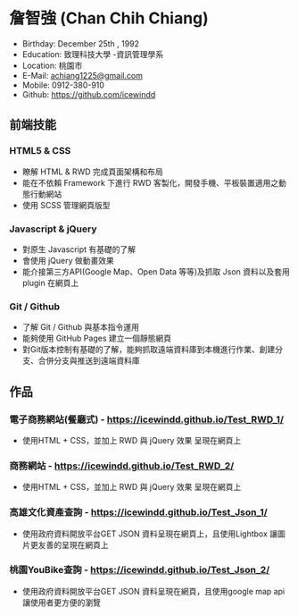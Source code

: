# 詹智強 (Chan Chih Chiang)
* Birthday: December 25th , 1992
* Education: 致理科技大學 -資訊管理學系
* Location: 桃園市
* E-Mail: achiang1225@gmail.com
* Mobile: 0912-380-910
* Github: https://github.com/icewindd
## 前端技能
### HTML5 & CSS
* 瞭解 HTML & RWD 完成頁面架構和布局
* 能在不依賴 Framework 下進行 RWD 客製化，開發手機、平板裝置適用之動態行動網站
* 使用 SCSS 管理網頁版型
### Javascript & jQuery
* 對原生 Javascript 有基礎的了解
* 會使用 jQuery 做動畫效果
* 能介接第三方API(Google Map、Open Data 等等)及抓取 Json 資料以及套用 plugin 在網頁上
### Git / Github
* 了解 Git / Github 與基本指令運用
* 能夠使用 GitHub Pages 建立一個靜態網頁
* 對Git版本控制有基礎的了解，能夠抓取遠端資料庫到本機進行作業、創建分支、合併分支與推送到遠端資料庫
## 作品
### 電子商務網站(餐廳式) - https://icewindd.github.io/Test_RWD_1/
*  使用HTML + CSS，並加上 RWD 與 jQuery 效果 呈現在網頁上
### 商務網站 - https://icewindd.github.io/Test_RWD_2/
*  使用HTML + CSS，並加上 RWD 與 jQuery 效果 呈現在網頁上
### 高雄文化資產查詢 - https://icewindd.github.io/Test_Json_1/
* 使用政府資料開放平台GET JSON 資料呈現在網頁上，且使用Lightbox 讓圖片更友善的呈現在網頁上
### 桃園YouBike查詢 - https://icewindd.github.io/Test_Json_2/
* 使用政府資料開放平台GET JSON 資料呈現在網頁，且使用google map api 讓使用者更方便的瀏覽
